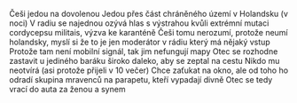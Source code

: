 Češi jedou na dovolenou
Jedou přes část chráněného území v Holandsku (v noci)
V radiu se najednou ozývá hlas s výstrahou kvůli extrémní mutaci cordycepsu militais, výzva ke karanténě
Češi tomu nerozumí, protože neumí holandsky, myslí si že to je jen moderátor v rádiu který má nějaký vstup
Protože tam není mobilní signál, tak jim nefungují mapy
Otec se rozhodne zastavit u jediného baráku široko daleko, aby se zeptal na cestu
Nikdo mu neotvírá (asi protože přijeli v 10 večer)
Chce zaťukat na okno, ale od toho ho odradí skupina mravenců na parapetu, kteří vypadají divně
Otec se tedy vrací do auta za ženou a synem

